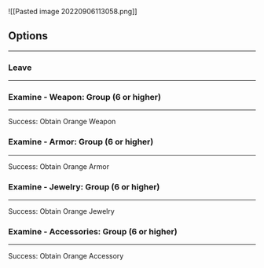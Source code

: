 ![[Pasted image 20220906113058.png]]

## Options
---

### Leave
---

### Examine - Weapon: Group (6 or higher)
---
Success: Obtain Orange Weapon

### Examine - Armor: Group (6 or higher)
---
Success: Obtain Orange Armor

### Examine - Jewelry: Group (6 or higher)
---
Success: Obtain Orange Jewelry

### Examine - Accessories: Group (6 or higher)
---
Success: Obtain Orange Accessory